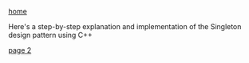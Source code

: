 [home](./page01.md)

Here's a step-by-step explanation and implementation of the Singleton design pattern using C++

[page 2](./page02.md)
